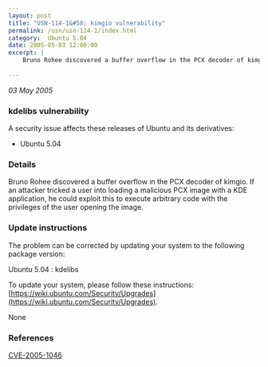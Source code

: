 ```yaml
---
layout: post
title: "USN-114-1&#58; kimgio vulnerability"
permalink: /usn/usn-114-1/index.html
category:  Ubuntu 5.04
date: 2005-05-03 12:00:00
excerpt: |
    Bruno Rohee discovered a buffer overflow in the PCX decoder of kimgio. If an attacker tricked a user into loading a malicious PCX image with a KDE application, he could exploit this to execute arbitrary code with the privileges of the user opening the image.
    
--- 
```

 
 

*03 May 2005*

### kdelibs vulnerability

A security issue affects these releases of Ubuntu and its derivatives:

* Ubuntu 5.04

### Details

Bruno Rohee discovered a buffer overflow in the PCX decoder of kimgio. If an attacker tricked a user into loading a malicious PCX image with a KDE application, he could exploit this to execute arbitrary code with the privileges of the user opening the image.

### Update instructions

The problem can be corrected by updating your system to the following package version:

Ubuntu 5.04
 : kdelibs 

To update your system, please follow these instructions: [https://wiki.ubuntu.com/Security/Upgrades](https://wiki.ubuntu.com/Security/Upgrades).

None

### References

 
 [CVE-2005-1046](http://people.ubuntu.com/~ubuntu-security/cve/CVE-2005-1046)
 

